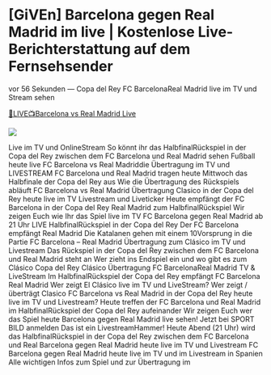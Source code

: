 # [GiVEn] Barcelona gegen Real Madrid im live | Kostenlose Live-Berichterstattung auf dem Fernsehsender

vor 56 Sekunden —  Copa del Rey FC BarcelonaReal Madrid live im TV und Stream sehen

<a rel="noopener nofollow" href="https://fuboliv.xyz/copadelrey/">🔴LIVE📺Barcelona vs Real Madrid Live</a>

<a href="https://fuboliv.xyz/copadelrey/" rel="noopener nofollow"><img src="https://sportsdaily.live/en-direct.gif"></a>

Live im TV und OnlineStream So könnt ihr das HalbfinalRückspiel in der Copa del Rey zwischen dem FC Barcelona und Real Madrid sehen
Fußball heute live FC Barcelona vs Real Madriddie Übertragung im TV und LIVESTREAM
FC Barcelona und Real Madrid tragen heute Mittwoch das Halbfinale der Copa del Rey aus Wie die Übertragung des Rückspiels abläuft
FC Barcelona vs Real Madrid Übertragung Clasico in der Copa del Rey heute live im TV Livestream und Liveticker
Heute empfängt der FC Barcelona in der Copa del Rey Real Madrid zum HalbfinalRückspiel Wir zeigen Euch wie Ihr das Spiel live im TV
FC Barcelona gegen Real Madrid ab 21 Uhr LIVE
HalbfinalRückspiel in der Copa del Rey Der FC Barcelona empfängt Real Madrid Die Katalanen gehen mit einem 10Vorsprung in die Partie
FC Barcelona – Real Madrid Übertragung zum Clásico im TV und Livestream
Das Rückspiel in der Copa del Rey zwischen dem FC Barcelona und Real Madrid steht an Wer zieht ins Endspiel ein und wo gibt es zum Clásico
Copa del Rey Clásico Übertragung FC BarcelonaReal Madrid TV & LiveStream
Im HalbfinalRückspiel der Copa del Rey empfängt FC Barcelona Real Madrid Wer zeigt El Clásico live im TV und LiveStream?
Wer zeigt / überträgt Clasico FC Barcelona vs Real Madrid in der Copa del Rey heute live im TV und Livestream?
Heute treffen der FC Barcelona und Real Madrid im HalbfinalRückspiel der Copa del Rey aufeinander Wir zeigen Euch wer das Spiel heute
Barcelona gegen Real Madrid live sehen! Jetzt bei SPORT BILD anmelden
Das ist ein LivestreamHammer! Heute Abend (21 Uhr) wird das HalbfinalRückspiel in der Copa del Rey zwischen dem FC Barcelona und Real
Barcelona gegen Real Madrid heute live im TV und Livestream
FC Barcelona gegen Real Madrid heute live im TV und im Livestream in Spanien Alle wichtigen Infos zum Spiel und zur Übertragung im
